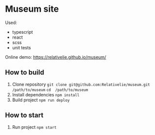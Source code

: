 # Museum site 

Used: 
- typescript
- react
- scss
- unit tests

Online demo: https://relativelie.github.io/museum/

## How to build
1. Clone repository
``git clone git@github.com:Relativelie/museum.git /path/to/museum``
``cd  /path/to/museum ``
2. Install dependencies
``npm install ``
3. Build project
``npm run deploy``

## How to start
1. Run project 
``npm start ``
